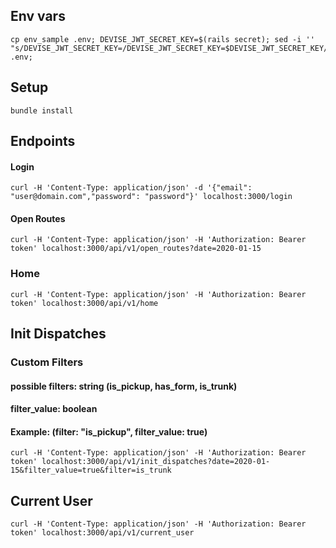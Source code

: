 ## Env vars
```
cp env_sample .env; DEVISE_JWT_SECRET_KEY=$(rails secret); sed -i '' "s/DEVISE_JWT_SECRET_KEY=/DEVISE_JWT_SECRET_KEY=$DEVISE_JWT_SECRET_KEY/" .env;
```

## Setup
```
bundle install
```

## Endpoints

#### Login
```
curl -H 'Content-Type: application/json' -d '{"email": "user@domain.com","password": "password"}' localhost:3000/login
```

#### Open Routes
```
curl -H 'Content-Type: application/json' -H 'Authorization: Bearer token' localhost:3000/api/v1/open_routes?date=2020-01-15
```

### Home
```
curl -H 'Content-Type: application/json' -H 'Authorization: Bearer token' localhost:3000/api/v1/home
```

## Init Dispatches
### Custom Filters
#### possible filters: string (is_pickup, has_form, is_trunk)
#### filter_value: boolean
#### Example: (filter: "is_pickup", filter_value: true)
```
curl -H 'Content-Type: application/json' -H 'Authorization: Bearer token' localhost:3000/api/v1/init_dispatches?date=2020-01-15&filter_value=true&filter=is_trunk
```

## Current User
```
curl -H 'Content-Type: application/json' -H 'Authorization: Bearer token' localhost:3000/api/v1/current_user
```

